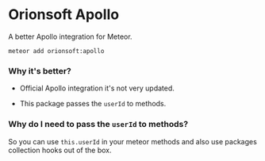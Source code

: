 # Orionsoft Apollo

A better Apollo integration for Meteor.

```
meteor add orionsoft:apollo
```

### Why it's better?

- Official Apollo integration it's not very updated.

- This package passes the ```userId``` to methods.

### Why do I need to pass the ```userId``` to methods?

So you can use ```this.userId``` in your meteor methods and also use packages
collection hooks out of the box.
